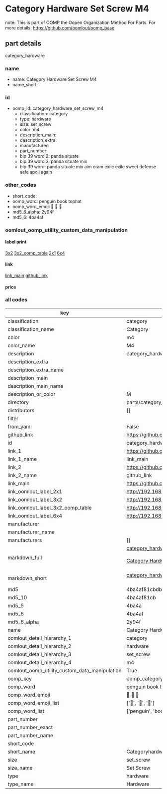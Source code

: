 # Category Hardware Set Screw M4  

note: This is part of OOMP the Oopen Organization Method For Parts. For more details: https://github.com/oomlout/oomp_base

##  part details



category_hardware

### name
* name: Category Hardware Set Screw M4
* name_short: 
### id
* oomp_id: category_hardware_set_screw_m4
  * classification: category
  * type: hardware
  * size: set_screw
  * color: m4
  * description_main: 
  * description_extra: 
  * manufacturer: 
  * part_number: 
  * bip 39 word 2: panda situate
  * bip 39 word 3: panda situate mix
  * bip 39 word: panda situate mix aim cram exile exile sweet defense safe spoil again

### other_codes
* short_code: 
* oomp_word: penguin book tophat
* oomp_word_emoji :penguin: :book: :tophat:
* md5_6_alpha: 2y94f
* md5_6: 4ba4af






### oomlout_oomp_utility_custom_data_manipulation
#### label print
[3x2](http://192.168.1.245:1112/?label=oomp%202y94f)
[3x2_oomp_table](http://192.168.1.107:1112/?label=oomp%202y94f)
[2x1](http://192.168.1.242:1112/?label=oomp%202y94f)
[6x4](http://192.168.1.55:1112/?label=oomp%202y94f)    

#### link

[link_main](https://github.com/oomlout/oomlout_oomp_current_version_messy/tree/main/parts/category_hardware_set_screw_m4) [github_link](https://github.com/oomlout/oomlout_oomp_part_src/tree/main/parts/category_hardware_set_screw_m4)                             

#### price







### all codes 
| key | value |  
| --- | --- |  
| classification | category |  
| classification_name | Category |  
| color | m4 |  
| color_name | M4 |  
| description | category_hardware |  
| description_extra |  |  
| description_extra_name |  |  
| description_main |  |  
| description_main_name |  |  
| description_or_color | M  |  
| directory | parts/category_hardware_set_screw_m4 |  
| distributors | [] |  
| filter |  |  
| from_yaml | False |  
| github_link | https://github.com/oomlout/oomlout_oomp_part_src/tree/main/parts/category_hardware_set_screw_m4 |  
| id | category_hardware_set_screw_m4 |  
| link_1 | https://github.com/oomlout/oomlout_oomp_current_version_messy/tree/main/parts/category_hardware_set_screw_m4 |  
| link_1_name | link_main |  
| link_2 | https://github.com/oomlout/oomlout_oomp_part_src/tree/main/parts/category_hardware_set_screw_m4 |  
| link_2_name | github_link |  
| link_main | https://github.com/oomlout/oomlout_oomp_current_version_messy/tree/main/parts/category_hardware_set_screw_m4 |  
| link_oomlout_label_2x1 | http://192.168.1.242:1112/?label=oomp%202y94f |  
| link_oomlout_label_3x2 | http://192.168.1.245:1112/?label=oomp%202y94f |  
| link_oomlout_label_3x2_oomp_table | http://192.168.1.107:1112/?label=oomp%202y94f |  
| link_oomlout_label_6x4 | http://192.168.1.55:1112/?label=oomp%202y94f |  
| manufacturer |  |  
| manufacturer_name |  |  
| manufacturers | [] |  
| markdown_full | [category_hardware_set_screw_m4](https://github.com/oomlout/oomlout_oomp_current_version_messy/tree/main/parts/category_hardware_set_screw_m4)<br>[](https://github.com/oomlout/oomlout_oomp_current_version_messy/tree/main/parts/category_hardware_set_screw_m4)<br>[Category Hardware Set Screw M4](https://github.com/oomlout/oomlout_oomp_current_version_messy/tree/main/parts/category_hardware_set_screw_m4)<br><br> |  
| markdown_short | [category_hardware_set_screw_m4](https://github.com/oomlout/oomlout_oomp_current_version_messy/tree/main/parts/category_hardware_set_screw_m4)<br><br> |  
| md5 | 4ba4af81cbdba9f53e9910551c326cfb |  
| md5_10 | 4ba4af81cb |  
| md5_5 | 4ba4a |  
| md5_6 | 4ba4af |  
| md5_6_alpha | 2y94f |  
| name | Category Hardware Set Screw M4 |  
| oomlout_detail_hierarchy_1 | category |  
| oomlout_detail_hierarchy_2 | hardware |  
| oomlout_detail_hierarchy_3 | set_screw |  
| oomlout_detail_hierarchy_4 | m4 |  
| oomlout_oomp_utility_custom_data_manipulation | True |  
| oomp_key | oomp_category_hardware_set_screw_m4 |  
| oomp_word | penguin book tophat |  
| oomp_word_emoji | :penguin: :book: :tophat: |  
| oomp_word_emoji_list | [':penguin:', ':book:', ':tophat:'] |  
| oomp_word_list | ['penguin', 'book', 'tophat'] |  
| part_number |  |  
| part_number_exact |  |  
| part_number_name |  |  
| short_code |  |  
| short_name | Categoryhardware |  
| size | set_screw |  
| size_name | Set Screw |  
| type | hardware |  
| type_name | Hardware |  
